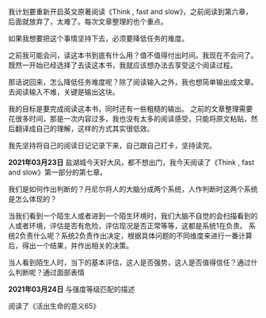 
我计划要重新开启英文原著阅读《Think , fast and slow》，之前阅读到第六章，后面就放弃了，太难了。每次文章整理的也个重点。

如果我想要把这个事情坚持下去，必须要降低任务的难度。

之前我可能会问，读这本书到底有什么用？值不值得付出时间。我现在不会问了。 既然一开始已经选择了去读这本书，我就应该想办法去享受这个阅读过程。

那话说回来，怎么降低任务难度呢？除了阅读输入之外，我也想简单输出成文章。去阅读输入不难，关键是输出这块。

我的目标是要完成阅读这本书，同时还有一些粗糙的输出。 之前的文章整理需要花很多时间，那是一次内容过多，我也没有太多的阅读感受，只能将原文粘贴，然后翻译成自己的理解，这样的方式其实很低效。 

我先坚持将自己的阅读日记记录下来，自己跟自己打卡，坚持读完。 

**2021年03月23日**
盐湖城今天好大风，都不想出门，我今天阅读了《Think , fast and slow》第一部分的第七章。 

我们是如何作出判断的？丹尼尔将人的大脑分成两个系统，人作判断时这两个系统是怎么体现的？

当我们看到一个陌生人或者进到一个陌生环境时，我们大脑不自觉的会扫描看到的人或者环境，评估是否有危险，评估现况是否正常等等，这都是系统1在负责。 系统2负责什么呢？系统2负责作出决定，根据具体问题的不同维度来进行一番计算后，得出一个结果，并作出相关的决策。 

当人看到陌生人时，当下的基本评估，这人是否强势，这人是否值得信任？通过什么判断呢？通过面部表情 

**2021年03月24日**
与强度等级匹配的描述

阅读了《活出生命的意义65》
